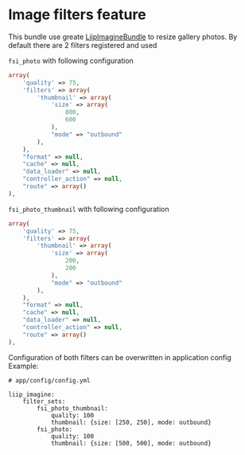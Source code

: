 # Image filters feature

This bundle use greate [LiipImagineBundle](https://github.com/liip/LiipImagineBundle) to
resize gallery photos.
By default there are 2 filters registered and used

``fsi_photo`` with following configuration

```php
array(
    'quality' => 75,
    'filters' => array(
        'thumbnail' => array(
            'size' => array(
                800,
                600
            ),
            "mode" => "outbound"
        ),
    ),
    "format" => null,
    "cache" => null,
    "data_loader" => null,
    "controller_action" => null,
    "route" => array()
),
```

``fsi_photo_thumbnail`` with following configuration

```php
array(
    'quality' => 75,
    'filters' => array(
        'thumbnail' => array(
            'size' => array(
                200,
                200
            ),
            "mode" => "outbound"
        ),
    ),
    "format" => null,
    "cache" => null,
    "data_loader" => null,
    "controller_action" => null,
    "route" => array()
),
```

Configuration of both filters can be overwritten in application config
Example:
```
# app/config/config.yml

liip_imagine:
    filter_sets:
        fsi_photo_thumbnail:
            quality: 100
            thumbnail: {size: [250, 250], mode: outbound}
        fsi_photo:
            quality: 100
            thumbnail: {size: [500, 500], mode: outbound}
```